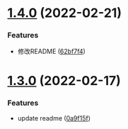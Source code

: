 # [1.4.0](https://github.com/CavinHuang/cmsk-ckeditor/compare/v1.3.0...v1.4.0) (2022-02-21)


### Features

* 修改README ([62bf7f4](https://github.com/CavinHuang/cmsk-ckeditor/commit/62bf7f42daded3828cd9997b4882ebcf1eee2eb3))

# [1.3.0](https://github.com/CavinHuang/cmsk-ckeditor/compare/v1.2.2...v1.3.0) (2022-02-17)


### Features

* update readme ([0a9f15f](https://github.com/CavinHuang/cmsk-ckeditor/commit/0a9f15f81b603687af13acc2e8c5b6830e6fee04))
